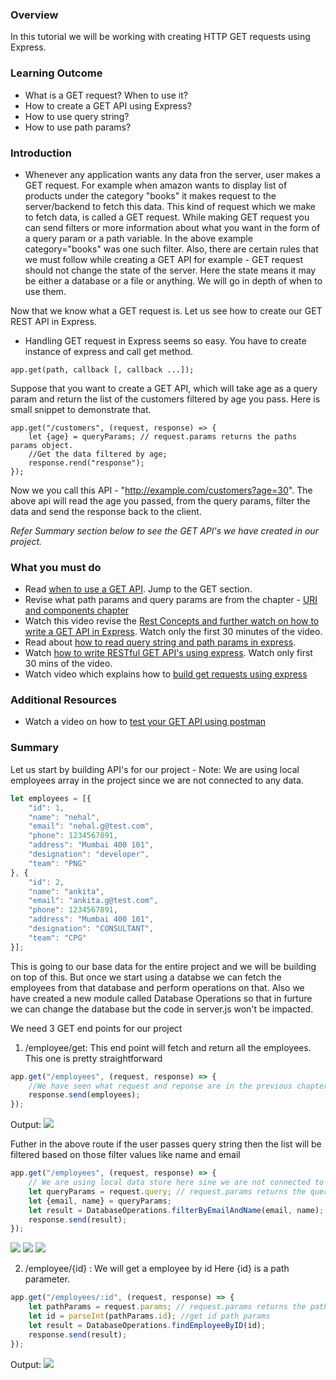 ### Overview
In this tutorial we will be working with creating HTTP GET requests using Express.

### Learning Outcome
- What is a GET request? When to use it?
- How to create a GET API using Express?
- How to use query string?
- How to use path params? 

### Introduction
- Whenever any application wants any data fron the server, user makes a GET request. For example when amazon wants to display list of products under the category "books" it makes request to the server/backend to fetch this data.
This kind of request which we make to fetch data, is called a GET request. While making GET request you can send filters or more information about what you want in the form of a query param or a path variable. In the above example category="books" was one such filter.
Also, there are certain rules that we must follow while creating a GET API for example - GET request should not change the state of the server. Here the state means it may be either a database or a file or anything. We will go in depth of when to use them.

Now that we know what a GET request is. Let us see how to create our GET REST API in Express. 
- Handling GET request in Express seems so easy. You have to create instance of express and call get method. 
```
app.get(path, callback [, callback ...]);
```
Suppose that you want to create a GET API, which will take age as a query param and return the list of the customers filtered by age you pass. Here is small snippet to demonstrate that. 

```
app.get("/customers", (request, response) => {
    let {age} = queryParams; // request.params returns the paths params object. 
    //Get the data filtered by age;
    response.rend("response");
});
```

Now we you call this API - "http://example.com/customers?age=30". The above api will read the age you passed, from the query params, filter the data and send the response back to the client. 

*Refer Summary section below to see the GET API's we have created in our project.*

### What you must do
- Read [when to use a GET API](http://prideparrot.com/blog/archive/2011/10/using_http_methods_in_rest). Jump to the GET section.
- Revise what path params and query params are from the chapter - [URI and components chapter](../4.%20Introduction%20to%20APIs/4.3%20URI%20and%20its%20components.md)
- Watch this video revise the [Rest Concepts and further watch on how to write a GET API in Express](https://www.youtube.com/watch?v=pKd0Rpw7O48&t=65s). Watch only the first 30 minutes of the video.
- Read about [how to read query string and path params in express](https://stackabuse.com/get-query-strings-and-parameters-in-express-js/).
- Watch [how to write RESTful GET API's using express](https://www.youtube.com/watch?v=pKd0Rpw7O48&t=65s). Watch only first 30 mins of the video.
- Watch video which explains how to [build get requests using express](https://scotch.io/courses/build-a-restful-nodejs-api/get-requests)

### Additional Resources
- Watch a video on how to [test your GET API using postman](https://www.youtube.com/watch?v=cR_FqveTewo)

### Summary
Let us start by building API's for our project -
Note: We are using local employees array in the project since we are not connected to any data.
```js
let employees = [{
    "id": 1,
    "name": "nehal",
    "email": "nehal.g@test.com",
    "phone": 1234567891,
    "address": "Mumbai 400 101",
    "designation": "developer",
    "team": "PNG"
}, {
    "id": 2,
    "name": "ankita",
    "email": "ankita.g@test.com",
    "phone": 1234567891,
    "address": "Mumbai 400 101",
    "designation": "CONSULTANT",
    "team": "CPG"
}];
```
This is going to our base data for the entire project and we will be building on top of this. But once we start using a databse we can fetch the employees from that database and perform operations on that. Also we have created a new module called Database Operations so that in furture we can change the database but the code in server.js won't be impacted.

We need 3 GET end points for our project 
1. /employee/get: This end point will fetch and return all the employees. This one is pretty straightforward

```js
app.get("/employees", (request, response) => {
    //We have seen what request and reponse are in the previous chapter.
    response.send(employees);
});
```

Output: 
![](../7.%20project/images/1.png)

Futher in the above route if the user passes query string then the list will be filtered based on those filter values like name and email

```js
app.get("/employees", (request, response) => {
    // We are using local data store here sine we are not connected to any data but once we start using a databse we can fetch the employees from that database and return
    let queryParams = request.query; // request.params returns the query params object. In oour case we need to check if user has asked to filter on the basis of email or name
    let {email, name} = queryParams;
    let result = DatabaseOperations.filterByEmailAndName(email, name);
    response.send(result);
});
```

![](../7.%20project/images/2.png)
![](../7.%20project/images/3.png)
![](../7.%20project/images/4.png)

2. /employee/{id} : We will get a employee by id
Here {id} is a path parameter. 

```js
app.get("/employees/:id", (request, response) => { 
    let pathParams = request.params; // request.params returns the paths params object. 
    let id = parseInt(pathParams.id); //get id path params
    let result = DatabaseOperations.findEmployeeByID(id);
    response.send(result);
});
```

Output: 
![](../7.%20project/images/5.png)
